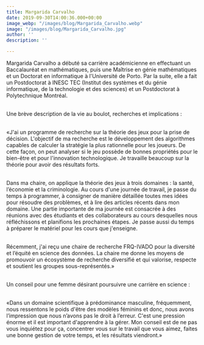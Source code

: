 ```yaml
---
title: Margarida Carvalho
date: 2019-09-30T14:00:36.000+00:00
image_webp: "/images/blog/Margarida_Carvalho.webp"
image: "/images/blog/Margarida_Carvalho.jpg"
author: ''
description: ''

---
```

Margarida Carvalho a débuté sa carrière académicienne en effectuant un Baccalauréat en mathématiques, puis une Maîtrise en génie mathématiques et un Doctorat en informatique à l'Université de Porto. Par la suite, elle a fait un Postdoctorat à INESC TEC (Institut des systèmes et du génie informatique, de la technologie et des sciences) et un Postdoctorat à Polytechnique Montréal.  
⠀⠀⠀⠀⠀⠀⠀⠀⠀

Une brève description de la vie au boulot, recherches et implications :   
⠀⠀⠀⠀⠀⠀⠀⠀⠀

«J'ai un programme de recherche sur la théorie des jeux pour la prise de décision. L'objectif de ma recherche est le développement des algorithmes capables de calculer la stratégie la plus rationnelle pour les joueurs. De cette façon, on peut analyser si le jeu possède de bonnes propriétés pour le bien-être et pour l'innovation technologique. Je travaille beaucoup sur la théorie pour avoir des résultats forts.  
⠀⠀⠀⠀⠀⠀⠀⠀⠀

Dans ma chaire, on applique la théorie des jeux à trois domaines : la santé, l’économie et la criminologie. Au cours d'une journée de travail, je passe du temps à programmer, à consigner de manière détaillée toutes mes idées pour résoudre des problèmes, et à lire des articles récents dans mon domaine. Une partie importante de ma journée est consacrée à des réunions avec des étudiants et des collaborateurs au cours desquelles nous réfléchissons et planifions les prochaines étapes. Je passe aussi du temps à préparer le matériel pour les cours que j'enseigne.  
⠀⠀⠀⠀⠀⠀⠀⠀⠀

Récemment, j'ai reçu une chaire de recherche FRQ-IVADO pour la diversité et l’équité en science des données. La chaire me donne les moyens de promouvoir un écosystème de recherche diversifié et qui valorise, respecte et soutient les groupes sous-représentés.»  
⠀⠀⠀⠀⠀⠀⠀⠀⠀

Un conseil pour une femme désirant poursuivre une carrière en science : ⠀⠀⠀⠀⠀⠀⠀⠀⠀

«Dans un domaine scientifique à prédominance masculine, fréquemment, nous ressentons le poids d'être des modèles féminins et donc, nous avons l’impression que nous n’avons pas le droit à l’erreur. C'est une pression énorme et il est important d'apprendre à la gérer. Mon conseil est de ne pas vous inquiétez pour ça, concentrer vous sur le travail que vous aimez, faites une bonne gestion de votre temps, et les résultats viendront.»